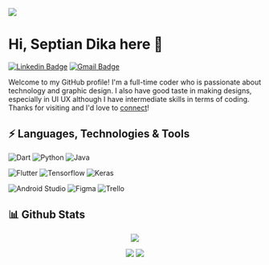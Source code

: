 ![](https://komarev.com/ghpvc/?username=willwees&color=blueviolet)

# Hi, Septian Dika here 👋

[![Linkedin Badge](https://img.shields.io/badge/-LinkedIn-0A66C2?style=flat&logo=Linkedin&logoColor=white&link=https://www.linkedin.com/in/sed1ka/)](https://www.linkedin.com/in/williamsuyanto/)
[![Gmail Badge](https://img.shields.io/badge/-Gmail-c14438?style=flat&logo=Gmail&logoColor=white&link=mailto:sedika.email@gmail.com)](mailto:sedika.email@gmail.com)

Welcome to my GitHub profile! I'm a full-time coder who is passionate about technology and graphic design. I also have good taste in making designs, especially in UI UX although I have intermediate skills in terms of coding. Thanks for visiting and I'd love to [connect](https://www.linkedin.com/in/sed1ka/)!

## ⚡ Languages, Technologies & Tools 

![Dart](https://img.shields.io/badge/dart-%230175C2.svg?style=for-the-badge&logo=dart&logoColor=%2308d3b9)
![Python](https://img.shields.io/badge/Python-%233776AB.svg?style=for-the-badge&logo=python&logoColor=%23FED847)
![Java](https://img.shields.io/badge/Java-%23FFFFFF.svg?style=for-the-badge&logo=openjdk&logoColor=%23121212)

![Flutter](https://img.shields.io/badge/Flutter-%2302569B.svg?style=for-the-badge&logo=flutter&logoColor=white)
![Tensorflow](https://img.shields.io/badge/TensorFlow-%23F8C142.svg?style=for-the-badge&logo=tensorflow&logoColor=%23E66034)
![Keras](https://img.shields.io/badge/Keras-%23D00000.svg?style=for-the-badge&logo=keras&logoColor=white)

![Android Studio](https://img.shields.io/badge/Android%20Studio-%23292929?style=for-the-badge&logo=androidStudio&logoColor=%233DDC84)
![Figma](https://img.shields.io/badge/Figma-%23180803?style=for-the-badge&logo=figma)
![Trello](https://img.shields.io/badge/Trello-%230052CC?style=for-the-badge&logo=trello&logoColor=white)

## 📊 Github Stats
<p align="center">
    <img src="https://streak-stats.demolab.com?user=sed1ka&theme=dracula&border_radius=12&card_width=540" />
</p>
<p align="center">
    <img src="https://github-readme-stats.vercel.app/api?username=sed1ka&hide_title=true&hide_border=true&show_icons=true&include_all_commits=true&count_private=true&line_height=21&theme=github-dark" />
<img src="https://github-readme-stats.vercel.app/api/top-langs/?username=sed1ka&hide=html&hide_title=true&hide_border=true&layout=compact&langs_count=8&theme=github_dark"/>
</p>
